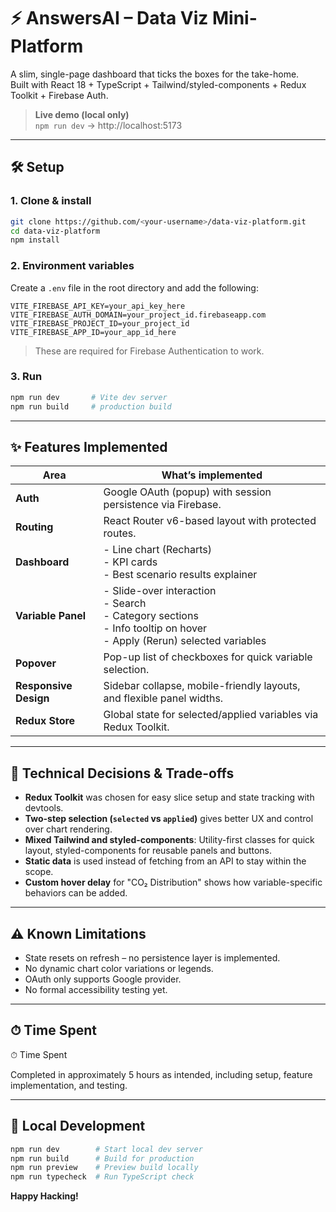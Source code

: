 # ⚡ AnswersAI – Data Viz Mini-Platform

A slim, single-page dashboard that ticks the boxes for the take-home.  
Built with React 18 + TypeScript + Tailwind/styled-components + Redux Toolkit + Firebase Auth.

> **Live demo (local only)**  
> `npm run dev` → http://localhost:5173

---

## 🛠 Setup

### 1. Clone & install

```bash
git clone https://github.com/<your-username>/data-viz-platform.git
cd data-viz-platform
npm install
```

### 2. Environment variables

Create a `.env` file in the root directory and add the following:

```env
VITE_FIREBASE_API_KEY=your_api_key_here
VITE_FIREBASE_AUTH_DOMAIN=your_project_id.firebaseapp.com
VITE_FIREBASE_PROJECT_ID=your_project_id
VITE_FIREBASE_APP_ID=your_app_id_here
```

> These are required for Firebase Authentication to work.

### 3. Run

```bash
npm run dev       # Vite dev server
npm run build     # production build
```

---

## ✨ Features Implemented

| Area | What’s implemented |
|------|---------------------|
| **Auth** | Google OAuth (popup) with session persistence via Firebase. |
| **Routing** | React Router v6-based layout with protected routes. |
| **Dashboard** | - Line chart (Recharts)<br>- KPI cards<br>- Best scenario results explainer |
| **Variable Panel** | - Slide-over interaction<br>- Search<br>- Category sections<br>- Info tooltip on hover<br>- Apply (Rerun) selected variables |
| **Popover** | Pop-up list of checkboxes for quick variable selection. |
| **Responsive Design** | Sidebar collapse, mobile-friendly layouts, and flexible panel widths. |
| **Redux Store** | Global state for selected/applied variables via Redux Toolkit. |

---

## 🤔 Technical Decisions & Trade-offs

- **Redux Toolkit** was chosen for easy slice setup and state tracking with devtools.
- **Two-step selection (`selected` vs `applied`)** gives better UX and control over chart rendering.
- **Mixed Tailwind and styled-components**: Utility-first classes for quick layout, styled-components for reusable panels and buttons.
- **Static data** is used instead of fetching from an API to stay within the scope.
- **Custom hover delay** for "CO₂ Distribution" shows how variable-specific behaviors can be added.

---

## ⚠️ Known Limitations

- State resets on refresh – no persistence layer is implemented.
- No dynamic chart color variations or legends.
- OAuth only supports Google provider.
- No formal accessibility testing yet.

---

## ⏱ Time Spent

⏱ Time Spent

Completed in approximately 5 hours as intended, including setup, feature implementation, and testing.

---

## 🧪 Local Development

```bash
npm run dev        # Start local dev server
npm run build      # Build for production
npm run preview    # Preview build locally
npm run typecheck  # Run TypeScript check
```

**Happy Hacking!**
